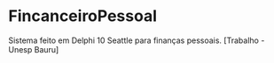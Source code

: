 # FincanceiroPessoal
Sistema feito em Delphi 10 Seattle para finanças pessoais. [Trabalho - Unesp Bauru]
